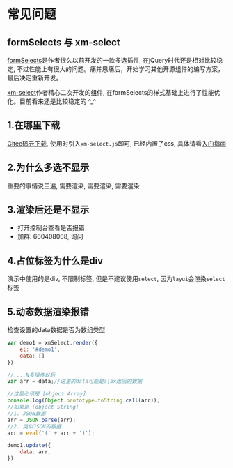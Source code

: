 # 常见问题


## formSelects 与 xm-select

[formSelects](https://github.com/hnzzmsf/layui-formSelects/)是作者很久以前开发的一款多选插件, 在jQuery时代还是相对比较稳定, 不过性能上有很大的问题。痛并思痛后，开始学习其他开源组件的编写方案，最后决定重新开发。

[xm-select](https://gitee.com/maplemei/xm-select)作者精心二次开发的组件, 在formSelects的样式基础上进行了性能优化。目前看来还是比较稳定的 ^_^


## 1.在哪里下载

[Gitee码云下载](https://gitee.com/maplemei/xm-select/releases), 使用时引入`xm-select.js`即可, 已经内置了css, 具体请看[入门指南](../tutorial-select/install.md)


## 2.为什么多选不显示

重要的事情说三遍, 需要渲染, 需要渲染, 需要渲染


## 3.渲染后还是不显示

- 打开控制台查看是否报错
- 加群: 660408068, 询问


## 4.占位标签为什么是div

演示中使用的是div, 不限制标签, 但是不建议使用`select`, 因为`layui`会渲染`select`标签


## 5.动态数据渲染报错

检查设置的data数据是否为数组类型

```js
var demo1 = xmSelect.render({
	el: '#demo1', 
	data: []
})

//....N多操作以后
var arr = data;//这里的data可能是ajax返回的数据

//这里必须是 [object Array]
console.log(Object.prototype.toString.call(arr));
//如果是 [object String]
//1. JSON数据
arr = JSON.parse(arr);
//2. 类似JSON的数据
arr = eval('(' + arr + ')');

demo1.update({
	data: arr,
})


```
